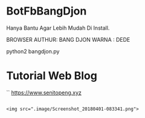 # BotFbBangDjon

Hanya Bantu Agar Lebih Mudah Di Install.

BROWSER
AUTHUR: BANG DJON
WARNA : DEDE

python2 bangdjon.py

# Tutorial Web Blog
``
https://www.senitopeng.xyz
```

<img src=".image/Screenshot_20180401-083341.png">
